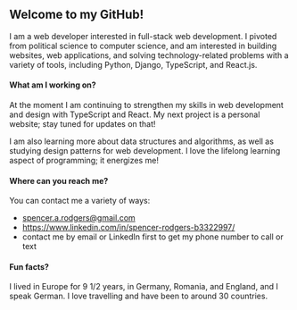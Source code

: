 ## Welcome to my GitHub!

I am a web developer interested in full-stack web development. I pivoted from political science to computer science, and am interested in building websites, web applications, and solving technology-related problems with a variety of tools, including Python, Django, TypeScript, and React.js. 

#### What am I working on? 

At the moment I am continuing to strengthen my skills in web development and design with TypeScript and React. My next project is a personal website; stay tuned for updates on that!

I am also learning more about data structures and algorithms, as well as studying design patterns for web development. I love the lifelong learning aspect of programming; it energizes me!

#### Where can you reach me?

You can contact me a variety of ways: 
- spencer.a.rodgers@gmail.com
- https://www.linkedin.com/in/spencer-rodgers-b3322997/
- contact me by email or LinkedIn first to get my phone number to call or text

#### Fun facts?

I lived in Europe for 9 1/2 years, in Germany, Romania, and England, and I speak German. I love travelling and have been to around 30 countries. 
<!--
**SpencePro/SpencePro** is a ✨ _special_ ✨ repository because its `README.md` (this file) appears on your GitHub profile.

Here are some ideas to get you started:

- 🔭 I’m currently working on ...
- 🌱 I’m currently learning ...
- 👯 I’m looking to collaborate on ...
- 🤔 I’m looking for help with ...
- 💬 Ask me about ...
- 📫 How to reach me: ...
- 😄 Pronouns: ...
- ⚡ Fun fact: ...
-->
